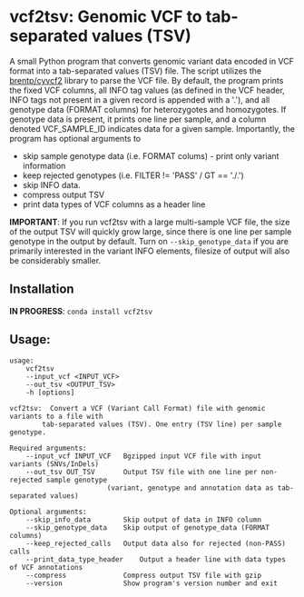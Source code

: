 # vcf2tsv: Genomic VCF to tab-separated values (TSV)

A small Python program that converts genomic variant data encoded in VCF format into a tab-separated values (TSV) file. The script utilizes the [brentp/cyvcf2](https://github.com/brentp/cyvcf2) library to parse the VCF file. By default, the program prints the fixed VCF columns, all INFO tag values (as defined in the VCF header, INFO tags not present in a given record is appended with a '.'), and all genotype data (FORMAT columns) for heterozygotes and homozygotes. If genotype data is present, it prints one line per sample, and a column denoted VCF\_SAMPLE_ID indicates data for a given sample. Importantly, the program has optional arguments to

* skip sample genotype data (i.e. FORMAT colums) - print only variant information
* keep rejected genotypes (i.e. FILTER != 'PASS' / GT == './.')
* skip INFO data.
* compress output TSV
* print data types of VCF columns as a header line

__IMPORTANT__: If you run vcf2tsv with a large multi-sample VCF file, the size of the output TSV will quickly grow large, since there is one line per sample genotype in the output by default. Turn on `--skip_genotype_data` if you are primarily interested in the variant INFO elements, filesize of output will also be considerably smaller.

## Installation

**IN PROGRESS**:
`conda install vcf2tsv`

## Usage:

	usage:
		vcf2tsv
		--input_vcf <INPUT_VCF>
		--out_tsv <OUTPUT_TSV>
		-h [options]

	vcf2tsv:  Convert a VCF (Variant Call Format) file with genomic variants to a file with
			tab-separated values (TSV). One entry (TSV line) per sample genotype.

	Required arguments:
		--input_vcf INPUT_VCF	Bgzipped input VCF file with input variants (SNVs/InDels)
		--out_tsv OUT_TSV     	Output TSV file with one line per non-rejected sample genotype
							(variant, genotype and annotation data as tab-separated values)

	Optional arguments:
		--skip_info_data      	Skip output of data in INFO column
		--skip_genotype_data  	Skip output of genotype_data (FORMAT columns)
		--keep_rejected_calls	Output data also for rejected (non-PASS) calls
		--print_data_type_header	Output a header line with data types of VCF annotations
		--compress            	Compress output TSV file with gzip
		--version             	Show program's version number and exit

